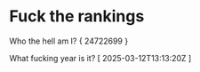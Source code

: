# Fuck the rankings

Who the hell am I?
{ 24722699 }

What fucking year is it?
[ 2025-03-12T13:13:20Z ]
